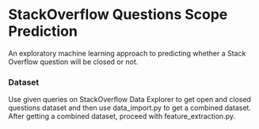 # StackOverflow Questions Scope Prediction
An exploratory machine learning approach to predicting whether a Stack Overflow question will be closed or not.

### Dataset
Use given queries on StackOverflow Data Explorer to get open and closed questions dataset and then use data_import.py to get a combined dataset. After getting a combined dataset, proceed with feature_extraction.py.
